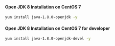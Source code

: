 #### Open JDK 8 Installation on CentOS 7
```bash
yum install java-1.8.0-openjdk -y
```

#### Open JDK 8 Installation on CentOS 7 for developer
```bash
yum install java-1.8.0-openjdk-devel -y 
```


